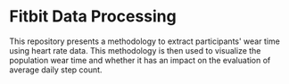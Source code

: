 # Fitbit Data Processing
This repository presents a methodology to extract participants' wear time using heart rate data. This methodology is then used to visualize the population wear time and whether it has an impact on the evaluation of average daily step count. 


